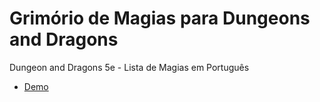 # Grimório de Magias para Dungeons and Dragons

Dungeon and Dragons 5e - Lista de Magias em Português

- [Demo](https://vercel.com/didiraja/dnd-5e-magias)